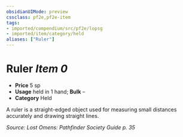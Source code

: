 ```yaml
---
obsidianUIMode: preview
cssclass: pf2e,pf2e-item
tags:
- imported/compendium/src/pf2e/lopsg
- imported/item/category/held
aliases: ["Ruler"]
---
```

# Ruler *Item 0*  

- **Price** 5 sp
- **Usage** held in 1 hand; **Bulk** –
- **Category** Held

A ruler is a straight-edged object used for measuring small distances accurately and drawing straight lines.

*Source: Lost Omens: Pathfinder Society Guide p. 35*